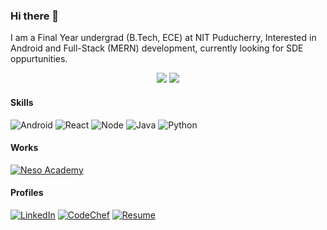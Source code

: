 ### Hi there 👋

I am a Final Year undergrad (B.Tech, ECE) at NIT Puducherry, Interested in Android and Full-Stack (MERN) development, currently looking for SDE oppurtunities.

<p align="center">
  <img src="https://github-readme-stats.vercel.app/api?username=harivikneshs&theme=tokyonight&show_icons=true&count_private=true" margin=20/>
  
  <img src="https://github-readme-stats.vercel.app/api/top-langs/?username=harivikneshs&layout=compact&theme=tokyonight" margin=20/>
 </p>


#### Skills

![Android](https://img.shields.io/badge/Android-black?style=for-the-badge&logo=android)
![React](https://img.shields.io/badge/React-black?style=for-the-badge&logo=react)
![Node](https://img.shields.io/badge/Node-black?style=for-the-badge&logo=node-dot-js)
![Java](https://img.shields.io/badge/Java-black?style=for-the-badge&logo=java)
![Python](https://img.shields.io/badge/Python-black?style=for-the-badge&logo=python)

#### Works

[![Neso Academy](neso-logo.jpg)](https://www.linkedin.com/in/harivikneshs)

#### Profiles

[![LinkedIn](https://img.shields.io/badge/LinkedIn-blue?style=for-the-badge&logo=linkedin)](https://www.linkedin.com/in/harivikneshs)
[![CodeChef](https://img.shields.io/badge/CodeChef%20(4%20star)-lightgrey?style=for-the-badge&logo=CodeChef)](https://www.codechef.com/users/harivikneshs) 
[![Resume](https://img.shields.io/badge/Resume-blueviolet?style=for-the-badge)](https://drive.google.com/file/d/1tOR-4IVOHHbjDZB9SFBktDrMRVhXCA1K/view) 


<!--
**harivikneshs/harivikneshs** is a ✨ _special_ ✨ repository because its `README.md` (this file) appears on your GitHub profile.

Here are some ideas to get you started:

- 🔭 I’m currently working on ...
- 🌱 I’m currently learning ...
- 👯 I’m looking to collaborate on ...
- 🤔 I’m looking for help with ...
- 💬 Ask me about ...
- 📫 How to reach me: ...
- 😄 Pronouns: ...
- ⚡ Fun fact: ...
-->

<!--
Credits:
https://github.com/Chinmay-KB
-->
